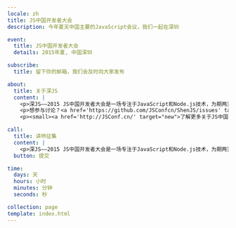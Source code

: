 ```yaml
---
locale: zh
title: JS中国开发者大会
description: 今年夏天中国主要的JavaScript会议，我们一起在深圳

event:
  title: JS中国开发者大会
  details: 2015年夏, 中国深圳

subscribe:
  title: 留下你的邮箱，我们会及时向大家发布

about:
  title: 关于深JS
  content: |
    <p>深JS——2015 JS中国开发者大会是一场专注于JavaScript和Node.js技术，为期两天的国际性技术大会。届时，大会会邀请国内外的优秀讲师为大家分享在JavaScript和Node.js技术方面的经验。继上海，北京和杭州之后，JS中国开发者大会将于2015年夏天在深圳召开。</p>
    <p>想参与讨论？<a href='https://github.com/JSConfcn/ShenJS/issues' target="new">在GitHub上加入我们</a>！</p>
    <p><small><a href='http://JSConf.cn/' target="new">了解更多关于JS中国开发者大会</a></small></p>

call:
  title: 讲师征集
  content: |
    <p>深JS——2015 JS中国开发者大会是一场专注于JavaScript和Node.js技术，为期两天的国际性技术大会。届时，大会会邀请国内外的优秀讲师为大家分享在JavaScript和Node.js技术方面的经验。继上海，北京和杭州之后，JS中国开发者大会将于2015年夏天在深圳召开。</p>
  button: 提交

time:
  days: 天
  hours: 小时
  minutes: 分钟
  seconds: 秒

collection: page
template: index.html
---
```

